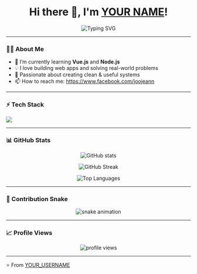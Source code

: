 <!-- Animated GitHub Profile README -->

<h1 align="center">
  Hi there 👋, I'm <a href="https://github.com/YOUR_USERNAME">YOUR NAME</a>!
</h1>

<p align="center">
  <img src="https://readme-typing-svg.herokuapp.com?font=Fira+Code&size=22&pause=1000&center=true&vCenter=true&width=500&lines=Front-end+Developer;Vue.js+%7C+Node.js;Open+Source+Contributor;Always+learning+new+things" alt="Typing SVG" />
</p>

---

### 🧑‍💻 About Me
- 🌱 I’m currently learning **Vue.js** and **Node.js**  
- 💡 I love building web apps and solving real-world problems  
- 🚀 Passionate about creating clean & useful systems  
- 📫 How to reach me: https://www.facebook.com/joojeann

---

### ⚡ Tech Stack
<p>
  <img src="https://skillicons.dev/icons?i=html,css,javascript,vue,bootstrap,tailwind,php,mysql,git,github,nodejs" />
</p>

---

### 📊 GitHub Stats
<p align="center">
  <img src="https://github-readme-stats.vercel.app/api?username=YOUR_USERNAME&show_icons=true&theme=tokyonight" alt="GitHub stats" />
</p>

<p align="center">
  <img src="https://github-readme-streak-stats.herokuapp.com/?user=YOUR_USERNAME&theme=tokyonight" alt="GitHub Streak" />
</p>

<p align="center">
  <img src="https://github-readme-stats.vercel.app/api/top-langs/?username=YOUR_USERNAME&layout=compact&theme=tokyonight" alt="Top Languages" />
</p>

---

### 🐍 Contribution Snake
<p align="center">
  <img src="https://raw.githubusercontent.com/YOUR_USERNAME/YOUR_USERNAME/output/github-contribution-grid-snake.svg" alt="snake animation" />
</p>

---

### 📈 Profile Views
<p align="center">
  <img src="https://komarev.com/ghpvc/?username=YOUR_USERNAME&label=Profile%20views&color=0e75b6&style=flat" alt="profile views" />
</p>

---

⭐️ From [YOUR_USERNAME](https://github.com/YOUR_USERNAME)

